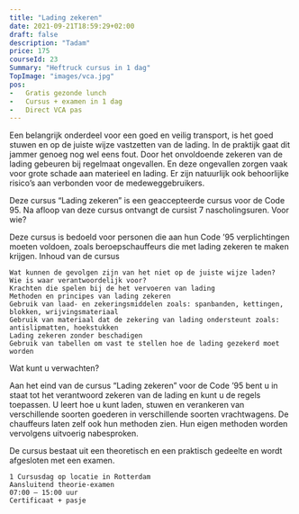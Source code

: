 ```yaml
---
title: "Lading zekeren"
date: 2021-09-21T18:59:29+02:00
draft: false
description: "Tadam"
price: 175
courseId: 23
Summary: "Heftruck cursus in 1 dag"
TopImage: "images/vca.jpg"
pos:
-   Gratis gezonde lunch
-   Cursus + examen in 1 dag
-   Direct VCA pas
---
```


Een belangrijk onderdeel voor een goed en veilig transport, is het goed stuwen en op de juiste wijze vastzetten van de lading. In de praktijk gaat dit jammer genoeg nog wel eens fout. Door het onvoldoende zekeren van de lading gebeuren bij regelmaat ongevallen. En deze ongevallen zorgen vaak voor grote schade aan materieel en lading. Er zijn natuurlijk ook behoorlijke risico’s aan verbonden voor de medeweggebruikers.

Deze cursus “Lading zekeren” is een geaccepteerde cursus voor de Code 95. Na afloop van deze cursus ontvangt de cursist 7 nascholingsuren.
Voor wie?

Deze cursus is bedoeld voor personen die aan hun Code ’95 verplichtingen moeten voldoen, zoals beroepschauffeurs die met lading zekeren te maken krijgen.
Inhoud van de cursus

    Wat kunnen de gevolgen zijn van het niet op de juiste wijze laden?
    Wie is waar verantwoordelijk voor?
    Krachten die spelen bij de het vervoeren van lading
    Methoden en principes van lading zekeren
    Gebruik van laad- en zekeringsmiddelen zoals: spanbanden, kettingen, blokken, wrijvingsmateriaal
    Gebruik van materiaal dat de zekering van lading ondersteunt zoals: antislipmatten, hoekstukken
    Lading zekeren zonder beschadigen
    Gebruik van tabellen om vast te stellen hoe de lading gezekerd moet worden

Wat kunt u verwachten?

Aan het eind van de cursus “Lading zekeren” voor de Code ’95 bent u in staat tot het verantwoord zekeren van de lading en kunt u de regels toepassen. U leert hoe u kunt laden, stuwen en verankeren van verschillende soorten goederen in verschillende soorten vrachtwagens. De chauffeurs laten zelf ook hun methoden zien. Hun eigen methoden worden vervolgens uitvoerig nabesproken.

De cursus bestaat uit een theoretisch en een praktisch gedeelte en wordt afgesloten met een examen.

    1 Cursusdag op locatie in Rotterdam
    Aansluitend theorie-examen
    07:00 – 15:00 uur
    Certificaat + pasje
